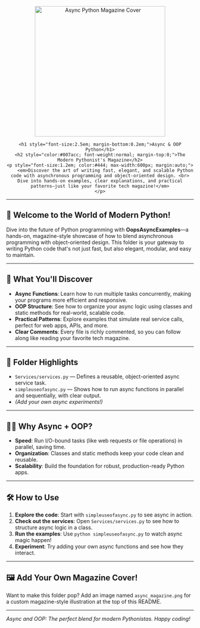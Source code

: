 
<div align="center">
	<img src="./async_magazine.png" alt="Async Python Magazine Cover" width="350"/>
  
	<h1 style="font-size:2.5em; margin-bottom:0.2em;">Async & OOP Python</h1>
	<h2 style="color:#007acc; font-weight:normal; margin-top:0;">The Modern Pythonist's Magazine</h2>
	<p style="font-size:1.2em; color:#444; max-width:600px; margin:auto;">
		<em>Discover the art of writing fast, elegant, and scalable Python code with asynchronous programming and object-oriented design. <br> Dive into hands-on examples, clear explanations, and practical patterns—just like your favorite tech magazine!</em>
	</p>
</div>

---

## 🚀 Welcome to the World of Modern Python!

Dive into the future of Python programming with **OopsAsyncExamples**—a hands-on, magazine-style showcase of how to blend asynchronous programming with object-oriented design. This folder is your gateway to writing Python code that's not just fast, but also elegant, modular, and easy to maintain.

---

## 🧩 What You'll Discover
- **Async Functions**: Learn how to run multiple tasks concurrently, making your programs more efficient and responsive.
- **OOP Structure**: See how to organize your async logic using classes and static methods for real-world, scalable code.
- **Practical Patterns**: Explore examples that simulate real service calls, perfect for web apps, APIs, and more.
- **Clear Comments**: Every file is richly commented, so you can follow along like reading your favorite tech magazine.

---

## 📂 Folder Highlights
- `Services/services.py` — Defines a reusable, object-oriented async service task.
- `simpleuseofasync.py` — Shows how to run async functions in parallel and sequentially, with clear output.
- *(Add your own async experiments!)*

---

## 🏄‍♂️ Why Async + OOP?
- **Speed**: Run I/O-bound tasks (like web requests or file operations) in parallel, saving time.
- **Organization**: Classes and static methods keep your code clean and reusable.
- **Scalability**: Build the foundation for robust, production-ready Python apps.

---

## 🛠️ How to Use
1. **Explore the code**: Start with `simpleuseofasync.py` to see async in action.
2. **Check out the services**: Open `Services/services.py` to see how to structure async logic in a class.
3. **Run the examples**: Use `python simpleuseofasync.py` to watch async magic happen!
4. **Experiment**: Try adding your own async functions and see how they interact.

---

## 🖼️ Add Your Own Magazine Cover!
Want to make this folder pop? Add an image named `async_magazine.png` for a custom magazine-style illustration at the top of this README.

---

*Async and OOP: The perfect blend for modern Pythonistas. Happy coding!*
